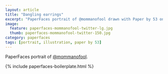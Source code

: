 ```yaml
---
layout: article
title: "Dangling earrings"
excerpt: "PaperFaces portrait of @mommanofool drawn with Paper by 53 on an iPad."
image: 
  feature: paperfaces-mommanofool-twitter-lg.jpg
  thumb: paperfaces-mommanofool-twitter-150.jpg
category: paperfaces
tags: [portrait, illustration, paper by 53]
---
```


PaperFaces portrait of [@mommanofool](http://twitter.com/mommanofool).

{% include paperfaces-boilerplate.html %}
